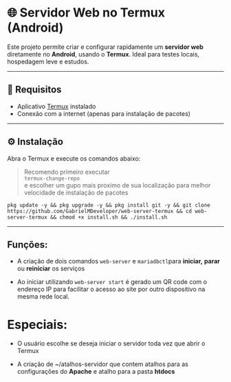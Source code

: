 # 🌐 Servidor Web no Termux (Android)

Este projeto permite criar e configurar rapidamente um **servidor web** diretamente no **Android**, usando o **Termux**. Ideal para testes locais, hospedagem leve e estudos.

---

## 📱 Requisitos

- Aplicativo [Termux](https://github.com/termux/termux-app/releases/latest) instalado
- Conexão com a internet (apenas para instalação de pacotes)

---

## ⚙️ Instalação

Abra o Termux e execute os comandos abaixo:

> Recomendo primeiro executar <br>
> `termux-change-repo` <br>
> e escolher um gupo mais proximo de sua localização
> para melhor velocidade de instalação de pacotes

    pkg update -y && pkg upgrade -y && pkg install git -y && git clone https://github.com/GabrielMDeveloper/web-server-termux && cd web-server-termux && chmod +x install.sh && ./install.sh
    
---
## Funções:
- A criação de dois comandos `web-server` e `mariadbctl`para **iniciar,** **parar** ou **reiniciar** os serviços

- Ao iniciar utilizando `web-server start` é gerado um QR code com o endereço IP para facilitar o acesso ao site por outro dispositivo na mesma rede local.


# Especiais:
- O usuário escolhe se deseja iniciar o servidor toda vez que abrir o Termux

- A criação de ~/atalhos-servidor que contem atalhos para as configurações do **Apache** e atalho para a pasta **htdocs**

